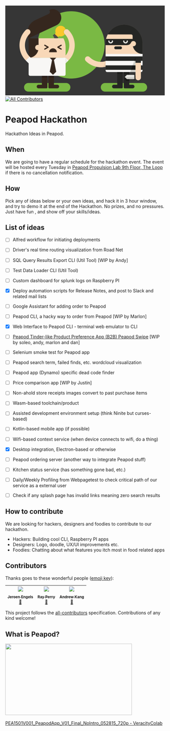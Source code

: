 ![](banner.png?raw=true)
[![All Contributors](https://img.shields.io/badge/all_contributors-3-orange.svg?style=flat-square)](#contributors)
# Peapod Hackathon

Hackathon Ideas in Peapod. 

## When
We are going to have a regular schedule for the hackathon event. The event will be hosted every Tuesday in [Peapod Propulsion Lab 9th Floor, The Loop](https://foursquare.com/v/peapod-propulsion-labs/526aba5e11d27edb8ead6088) if there is no cancellation notification. 

## How

Pick any of ideas below or your own ideas, and hack it in 3 hour window, and try to demo it at the end of the Hackathon. No prizes, and no pressures. Just have fun , and show off your skills/ideas.  
  
## List of ideas


- [ ] Alfred workflow for initiating deployments
- [ ] Driver's real time routing visualization from Road Net
- [ ] SQL Query Results Export CLI (Util Tool) [WIP by Andy]
- [ ] Test Data Loader CLI (Util Tool)
- [ ] Custom dashboard for splunk logs on Raspberry PI
- [X] Deploy automation scripts for Release Notes, and post to Slack and related mail lists
- [ ] Google Assistant for adding order to Peapod
- [ ] Peapod CLI, a hacky way to order from Peapod [WIP by Marlon]
- [X] Web Interface to Peapod CLI - terminal web emulator to CLI
- [ ] [Peapod Tinder-like Product Preference App (B2B) Peapod Swipe](https://github.com/soleo/peapod-swipe-ios) [WIP by soleo, andy, marlon and dan]
- [ ] Selenium smoke test for Peapod app
- [ ] Peapod search term, failed finds, etc. wordcloud visualization
- [ ] Peapod app (Dynamo) specific dead code finder
- [ ] Price comparison app [WIP by Justin]
- [ ] Non-ahold store receipts images convert to past purchase items 
- [ ] Wasm-based toolchain/product
- [ ] Assisted development environment setup (think Ninite but curses-based)
- [ ] Kotlin-based mobile app (if possible)
- [ ] Wifi-based context service (when device connects to wifi, do a thing)
- [X] Desktop integration, Electron-based or otherwise
- [ ] Peapod ordering server (another way to integrate Peapod stuff)
- [ ] Kitchen status service (has something gone bad, etc.)
- [ ] Daily/Weekly Profiling from Webpagetest to check critical path of our service as a external user
- [ ] Check if any splash page has invalid links meaning zero search results


## How to contribute

We are looking for hackers, designers and foodies to contribute to our hackathon.

- Hackers: Building cool CLI, Raspberry PI apps
- Designers: Logo, doodle, UX/UI improvements etc.
- Foodies: Chatting about what features you itch most in food related apps

## Contributors

Thanks goes to these wonderful people ([emoji key](https://github.com/kentcdodds/all-contributors#emoji-key)):

<!-- ALL-CONTRIBUTORS-LIST:START - Do not remove or modify this section -->
| [<img src="https://avatars2.githubusercontent.com/u/3869412?v=3" width="100px;"/><br /><sub>Jeroen Engels</sub>](https://github.com/jfmengels)<br />[📖](https://github.com/soleo/peapod-hackathon/commits?author=jfmengels "Documentation") | [<img src="https://avatars3.githubusercontent.com/u/625619?v=3" width="100px;"/><br /><sub>Ray Perry</sub>](http://catastrophestudios.com)<br />[📖](https://github.com/soleo/peapod-hackathon/commits?author=RaycatRakittra "Documentation") | [<img src="https://avatars0.githubusercontent.com/u/8826640?v=3" width="100px;"/><br /><sub>Andrew Kang</sub>](https://github.com/akang1108)<br />[📖](https://github.com/soleo/peapod-hackathon/commits?author=akang1108 "Documentation") |
| :---: | :---: | :---: |
<!-- ALL-CONTRIBUTORS-LIST:END -->

This project follows the [all-contributors](https://github.com/kentcdodds/all-contributors) specification. Contributions of any kind welcome!


## What is Peapod?

<p><a href="https://veracitycolab.wistia.com/medias/uj6rzvjnyg?wvideo=uj6rzvjnyg"><img src="https://embedwistia-a.akamaihd.net/deliveries/12bc6c975b30dd0f29afca88a932d9f8438eb8ff.jpg?image_play_button_size=2x&amp;image_crop_resized=960x540&amp;image_play_button=1&amp;image_play_button_color=7b796ae0" width="400" height="225" style="width: 400px; height: 225px;"></a></p><p><a href="https://veracitycolab.wistia.com/medias/uj6rzvjnyg?wvideo=uj6rzvjnyg">PEA1501V001_PeapodApp_V01_Final_NoIntro_052815_720p - VeracityColab</a></p>

